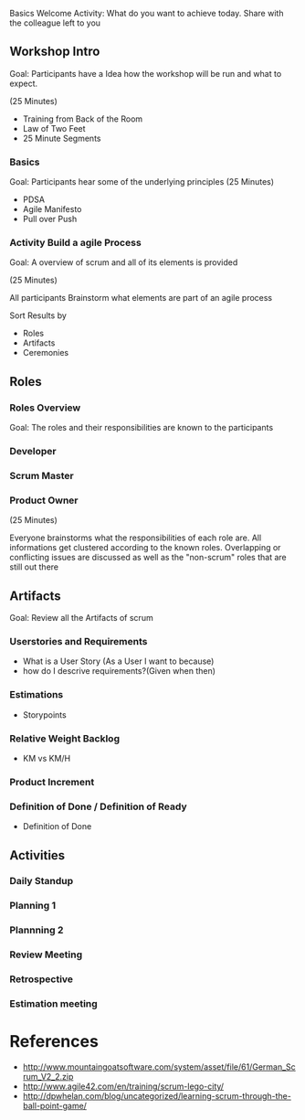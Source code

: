Basics
Welcome Activity: What do you want to achieve today. Share with the colleague left to you
 
## Workshop Intro
Goal: Participants have a Idea how the workshop will be run and what to expect. 

(25 Minutes)
* Training from Back of the Room
* Law of Two Feet 
* 25 Minute Segments 

### Basics
Goal: Participants hear some of the underlying principles
(25 Minutes)
* PDSA
* Agile Manifesto
* Pull over Push

### Activity Build a agile Process
Goal: A overview of scrum and all of its elements is provided

(25 Minutes)

All participants Brainstorm what elements are part of an agile process

Sort Results by
* Roles
* Artifacts
* Ceremonies

## Roles

### Roles Overview
Goal: The roles and their responsibilities are known to the participants

### Developer

### Scrum Master 

### Product Owner

(25 Minutes)

Everyone brainstorms what the responsibilities of each role are. All informations get clustered according to the known roles. Overlapping or conflicting issues are discussed as well as the "non-scrum" roles that are still out there

## Artifacts

Goal: Review all the Artifacts of  scrum 

### Userstories and Requirements

* What is a User Story (As a User I want to because) 
* how do I descrive requirements?(Given when then)

### Estimations

* Storypoints

### Relative Weight Backlog
* KM vs KM/H

### Product Increment

### Definition of Done / Definition of Ready
* Definition of Done

## Activities

### Daily Standup

### Planning 1

### Plannning 2

### Review Meeting

### Retrospective

### Estimation meeting

# References 

* http://www.mountaingoatsoftware.com/system/asset/file/61/German_Scrum_V2_2.zip
* http://www.agile42.com/en/training/scrum-lego-city/
* http://dpwhelan.com/blog/uncategorized/learning-scrum-through-the-ball-point-game/



